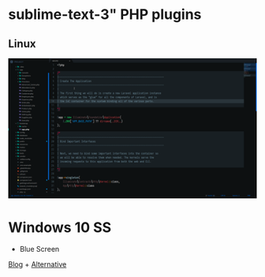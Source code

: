# sublime-text-3" PHP plugins
## Linux

![alt text](https://raw.githubusercontent.com/yuceltoluyag/sublime-text-3/master/linux-ss.png "Linux Version")

#  Windows 10 SS
 * Blue Screen


[Blog](https://yuceltoluyag.github.io/kullandgm-enfes-sublime-text-eklentileri/) + [Alternative](https://gist.github.com/yuceltoluyag/51b4391d44cfc353aad0d1731b56c39f)
